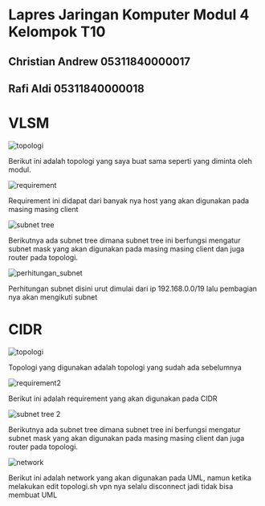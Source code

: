 # Lapres Jaringan Komputer Modul 4 Kelompok T10

## Christian Andrew 05311840000017
## Rafi Aldi 05311840000018

# VLSM

![topologi](/image/topo.png)

Berikut ini adalah topologi yang saya buat sama seperti yang diminta oleh modul.

![requirement](/image/requirement.jpg)

Requirement ini didapat dari banyak nya host yang akan 
digunakan pada masing masing client 

![subnet tree](/image/subnet_tree.jpg)

Berikutnya ada subnet tree dimana subnet tree ini berfungsi mengatur subnet mask yang akan digunakan pada masing masing client dan juga router pada topologi.

![perhitungan_subnet](/image/perhitungan_subnet.jpg)

Perhitungan subnet disini urut dimulai dari ip 192.168.0.0/19 lalu pembagian nya akan mengikuti subnet


# CIDR

![topologi](/image/topo.png)

Topologi yang digunakan adalah topologi yang sudah ada sebelumnya

![requirement2](/image/requirementcidr.jpg)

Berikut ini adalah requirement yang akan digunakan pada CIDR

![subnet tree 2](/image/cidr_tree.jpg)

Berikutnya ada subnet tree dimana subnet tree ini berfungsi mengatur subnet mask yang akan digunakan pada masing masing client dan juga router pada topologi.

![network](/image/network.jpg)

Berikut ini adalah network yang akan digunakan pada UML, namun ketika melakukan edit topologi.sh vpn nya selalu disconnect jadi tidak bisa membuat UML